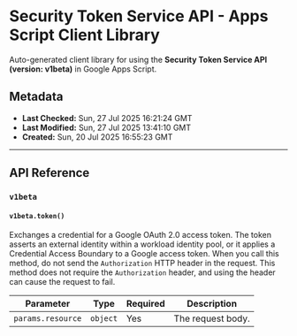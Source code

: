 # Security Token Service API - Apps Script Client Library

Auto-generated client library for using the **Security Token Service API (version: v1beta)** in Google Apps Script.

## Metadata

- **Last Checked:** Sun, 27 Jul 2025 16:21:24 GMT
- **Last Modified:** Sun, 27 Jul 2025 13:41:10 GMT
- **Created:** Sun, 20 Jul 2025 16:55:23 GMT



---

## API Reference

### `v1beta`

#### `v1beta.token()`

Exchanges a credential for a Google OAuth 2.0 access token. The token asserts an external identity within a workload identity pool, or it applies a Credential Access Boundary to a Google access token. When you call this method, do not send the `Authorization` HTTP header in the request. This method does not require the `Authorization` header, and using the header can cause the request to fail.

| Parameter | Type | Required | Description |
|---|---|---|---|
| `params.resource` | `object` | Yes | The request body. |